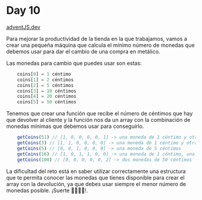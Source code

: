 
# Day 10

[adventJS.dev](https://adventjs.dev/challenges/10)

Para mejorar la productividad de la tienda en la que trabajamos,
vamos a crear una pequeña máquina que calcula el mínimo número de monedas que debemos usar
para dar el cambio de una compra en metálico.

Las monedas para cambio que puedes usar son estas:

```javascript
    coins[0] = 1 céntimo
    coins[1] = 2 céntimos
    coins[2] = 5 céntimos
    coins[3] = 10 céntimos
    coins[4] = 20 céntimos
    coins[5] = 50 céntimos
```

Tenemos que crear una función que recibe el número de céntimos que hay que devolver al cliente
y la función nos da un array con la combinación de monedas mínimas que debemos usar para
conseguirlo.

``` javascript
    getCoins(51) // [1, 0, 0, 0, 0, 1] -> una moneda de 1 céntimo y otra de 50 céntimos
    getCoins(3) // [1, 1, 0, 0, 0, 0] -> una moneda de 1 céntimo y otra de 2
    getCoins(5) // [0, 0, 1, 0, 0, 0] -> una moneda de 5 céntimos
    getCoins(16) // [1, 0, 1, 1, 0, 0] -> una moneda de 1 céntimo, una de 5 y una de 10
    getCoins(100) // [0, 0, 0, 0, 0, 2] -> dos monedas de 50 céntimos
```

La dificultad del reto está en saber utilizar correctamente una estructura que te permita conocer
las monedas que tienes disponible para crear el array con la devolución,
ya que debes usar siempre el menor número de monedas posible. ¡Suerte 👩‍💻👨‍💻!.
